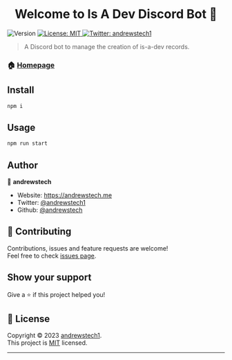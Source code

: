 <h1 align="center">Welcome to Is A Dev Discord Bot 👋</h1>
<p>
  <img alt="Version" src="https://img.shields.io/badge/version-v2.0-blue.svg?cacheSeconds=2592000" />
  <a href="https://github.com/andrewstech/is-a-dev-discord/blob/main/LICENSE" target="_blank">
    <img alt="License: MIT" src="https://img.shields.io/badge/License-MIT-yellow.svg" />
  </a>
  <a href="https://twitter.com/andrewstech1" target="_blank">
    <img alt="Twitter: andrewstech1" src="https://img.shields.io/twitter/follow/andrewstech1.svg?style=social" />
  </a>
</p>

> A Discord bot to manage the creation of is-a-dev records.

### 🏠 [Homepage](https://is-a.dev)

## Install

```sh
npm i
```

## Usage

```sh
npm run start
```

## Author

👤 **andrewstech**

* Website: https://andrewstech.me
* Twitter: [@andrewstech1](https://twitter.com/andrewstech1)
* Github: [@andrewstech](https://github.com/andrewstech)

## 🤝 Contributing

Contributions, issues and feature requests are welcome!<br />Feel free to check [issues page](https://github.com/andrewstech/is-a-dev-discord/issues). 

## Show your support

Give a ⭐️ if this project helped you!

## 📝 License

Copyright © 2023 [andrewstech1](https://github.com/andrewstech).<br />
This project is [MIT](https://github.com/andrewstech/is-a-dev-discord/blob/main/LICENSE) licensed.

***
